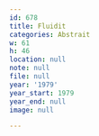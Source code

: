 ```yaml
---
id: 678
title: Fluidit
categories: Abstrait
w: 61
h: 46
location: null
note: null
file: null
year: '1979'
year_start: 1979
year_end: null
image: null

---
```

